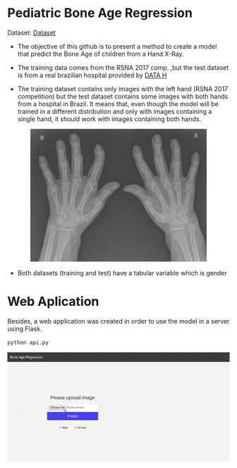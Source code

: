 # Pediatric Bone Age Regression

Dataset: [Dataset](https://www.kaggle.com/t/660042d6e9134e368f567c6ab02ada19)
+ The objective of this github is to present a method to create a model that predict the Bone Age of children from a Hand X-Ray.
+ The training data comes from the RSNA 2017 comp. ,but the test dataset is from a real brazilian hospital provided by [DATA H](http://www.datah.ai/)

+ The training dataset contains only images with the left hand (RSNA 2017 competition) but the test dataset contains some images with both hands from a hospital in Brazil. It means that, even though the model will be trained in a different distribution and only with images containing a single hand, it should work with images containing both hands.

<p align="center">
  <img width="400" height="300" src=TestImage.png>
</p>

+ Both datasets (training and test) have a tabular variable which is gender

# Web Aplication
Besides, a web application was created in order to use the model in a server using Flask.

```bash
python api.py
```

![Alt Text](WebAplication.gif)





